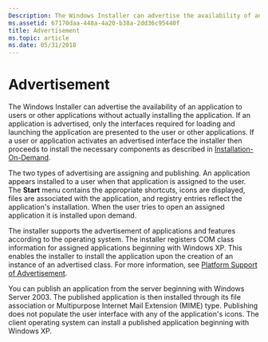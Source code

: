 ```yaml
---
Description: The Windows Installer can advertise the availability of an application to users or other applications without actually installing the application.
ms.assetid: 67170daa-448a-4a20-b38a-2dd36c95440f
title: Advertisement
ms.topic: article
ms.date: 05/31/2018
---
```


# Advertisement

The Windows Installer can advertise the availability of an application to users or other applications without actually installing the application. If an application is advertised, only the interfaces required for loading and launching the application are presented to the user or other applications. If a user or application activates an advertised interface the installer then proceeds to install the necessary components as described in [Installation-On-Demand](installation-on-demand.md).

The two types of advertising are assigning and publishing. An application appears installed to a user when that application is assigned to the user. The **Start** menu contains the appropriate shortcuts, icons are displayed, files are associated with the application, and registry entries reflect the application's installation. When the user tries to open an assigned application it is installed upon demand.

The installer supports the advertisement of applications and features according to the operating system. The installer registers COM class information for assigned applications beginning with Windows XP. This enables the installer to install the application upon the creation of an instance of an advertised class. For more information, see [Platform Support of Advertisement](platform-support-of-advertisement.md).

You can publish an application from the server beginning with Windows Server 2003. The published application is then installed through its file association or Multipurpose Internet Mail Extension (MIME) type. Publishing does not populate the user interface with any of the application's icons. The client operating system can install a published application beginning with Windows XP.

 

 



